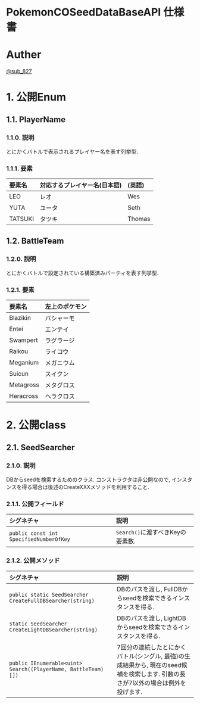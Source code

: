 # PokemonCOSeedDataBaseAPI 仕様書
# Auther
[@sub_827](https://twitter.com/sub_827)

# 1. 公開Enum
## 1.1. PlayerName
### 1.1.0. 説明
とにかくバトルで表示されるプレイヤー名を表す列挙型.

### 1.1.1. 要素
|要素名|対応するプレイヤー名(日本語)|(英語)|
|:-|:-|:-|
|LEO|レオ|Wes|
|YUTA|ユータ|Seth|
|TATSUKI|タツキ|Thomas|

## 1.2. BattleTeam
### 1.2.0. 説明
とにかくバトルで設定されている構築済みパーティを表す列挙型.

### 1.2.1. 要素
|要素名|左上のポケモン|
|:-|:-|
|Blazikin|バシャーモ|
|Entei|エンテイ|
|Swampert|ラグラージ|
|Raikou|ライコウ|
|Meganium|メガニウム|
|Suicun|スイクン|
|Metagross|メタグロス|
|Heracross|ヘラクロス|

# 2. 公開class
## 2.1. SeedSearcher
### 2.1.0. 説明
DBからseedを検索するためのクラス. 
コンストラクタは非公開なので, インスタンスを得る場合は後述のCreateXXXメソッドを利用すること.
### 2.1.1. 公開フィールド
|シグネチャ|説明|
|:-|:-|
|`public const int SpecifiedNumberOfKey`|`Search()`に渡すべきKeyの要素数.|

### 2.1.2. 公開メソッド
|シグネチャ|説明|
|:-|:-|
|`public static SeedSearcher CreateFullDBSearcher(string)`| DBのパスを渡し, FullDBからseedを検索できるインスタンスを得る. |
|`static SeedSearcher CreateLightDBSearcher(string)`| DBのパスを渡し, LightDBからseedを検索できるインスタンスを得る. |
|`public IEnumerable<uint> Search((PlayerName, BattleTeam)[])`| 7回分の連続したとにかくバトル(シングル, 最強)の生成結果から, 現在のseed候補を検索します. 引数の長さが7以外の場合は例外を投げます. |